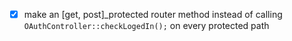 -   [x] make an [get, post]_protected router method instead of calling `OAuthController::checkLogedIn();` on every protected path
